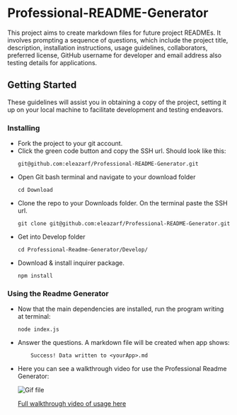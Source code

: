 # Professional-README-Generator

This project aims to create markdown files for future project READMEs. It involves prompting a sequence of questions, which include the project title, description, installation instructions, usage guidelines, collaborators, preferred license, GitHub username for developer and email address also testing details for applications.

## Getting Started

These guidelines will assist you in obtaining a copy of the project, setting it up on your local machine to facilitate development and testing endeavors.

### Installing

* Fork the project to your git account.
* Click the green code button and copy the SSH url. Should look like this:
    ```
    git@github.com:eleazarf/Professional-README-Generator.git
    ```
* Open Git bash terminal and navigate to your download folder
    ```
    cd Download
    ```
* Clone the repo to your Downloads folder. On the terminal paste the SSH url.
    ```
    git clone git@github.com:eleazarf/Professional-README-Generator.git
    ```
* Get into Develop folder
    ```
    cd Professional-Readme-Generator/Develop/
    ```
* Download & install inquirer package.
    ```
    npm install
    ```

### Using the Readme Generator

* Now that the main dependencies are installed, run the program writing at terminal:
    ```
    node index.js
    ```

* Answer the questions. A markdown file will be created when app shows:
    ```
        Success! Data written to <yourApp>.md
    ```

* Here you can see a walkthrough video for use the Professional Readme Generator:
    
    ![Gif file](Develop/ProfessionalReadmeGenerator.gif)

    [Full walkthrough video of usage here](https://drive.google.com/file/d/1cTq_1irYkblB4xPbZDMzyaSJ7GKsGVeJ/view)

    

